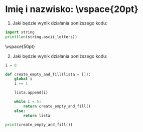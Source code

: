 # Imię i nazwisko:  \vspace{20pt}


1. Jaki będzie wynik działania poniższego kodu:

```py
import string
print(len(string.ascii_letters))
```

\vspace{50pt}

2. Jaki będzie wynik działania poniższego kodu:

```py
i = 0

def create_empty_and_fill(lista = []):
    global i
    i += 1

    lista.append(i)

    while i < 5:
        return create_empty_and_fill()
    else:
        return lista

print(create_empty_and_fill())

```